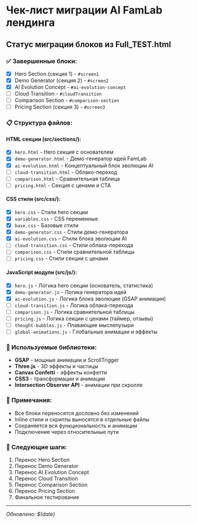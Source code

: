 # Чек-лист миграции AI FamLab лендинга

## Статус миграции блоков из Full_TEST.html

### ✅ Завершенные блоки:
- [x] Hero Section (секция 1) - `#screen1`
- [x] Demo Generator (секция 2) - `#screen2`
- [x] AI Evolution Concept - `#ai-evolution-concept`
- [ ] Cloud Transition - `#cloudTransition`
- [ ] Comparison Section - `#comparison-section`
- [ ] Pricing Section (секция 3) - `#screen3`

### 📋 Структура файлов:

#### HTML секции (src/sections/):
- [x] `hero.html` - Hero секция с основателем
- [x] `demo-generator.html` - Демо-генератор идей FamLab
- [x] `ai-evolution.html` - Концептуальный блок эволюции AI
- [ ] `cloud-transition.html` - Облако-переход
- [ ] `comparison.html` - Сравнительная таблица
- [ ] `pricing.html` - Секция с ценами и CTA

#### CSS стили (src/css/):
- [x] `hero.css` - Стили hero секции
- [x] `variables.css` - CSS переменные
- [x] `base.css` - Базовые стили
- [x] `demo-generator.css` - Стили демо-генератора
- [x] `ai-evolution.css` - Стили блока эволюции AI
- [ ] `cloud-transition.css` - Стили облака-перехода
- [ ] `comparison.css` - Стили сравнительной таблицы
- [ ] `pricing.css` - Стили секции с ценами

#### JavaScript модули (src/js/):
- [x] `hero.js` - Логика hero секции (основатель, статистика)
- [x] `demo-generator.js` - Логика генератора идей
- [x] `ai-evolution.js` - Логика блока эволюции (GSAP анимации)
- [ ] `cloud-transition.js` - Логика облака-перехода
- [ ] `comparison.js` - Логика сравнительной таблицы
- [ ] `pricing.js` - Логика секции с ценами (таймер, отзывы)
- [ ] `thought-bubbles.js` - Плавающие мыслепузыри
- [ ] `global-animations.js` - Глобальные анимации и эффекты

### 🎨 Используемые библиотеки:
- **GSAP** - мощные анимации и ScrollTrigger
- **Three.js** - 3D эффекты и частицы
- **Canvas Confetti** - эффекты конфетти
- **CSS3** - трансформации и анимации
- **Intersection Observer API** - анимации при скролле

### 📝 Примечания:
- Все блоки переносятся дословно без изменений
- Inline стили и скрипты выносятся в отдельные файлы
- Сохраняется вся функциональность и анимации
- Подключение через относительные пути

### 🚀 Следующие шаги:
1. Перенос Hero Section
2. Перенос Demo Generator
3. Перенос AI Evolution Concept
4. Перенос Cloud Transition
5. Перенос Comparison Section
6. Перенос Pricing Section
7. Финальное тестирование

---
*Обновлено: $(date)* 